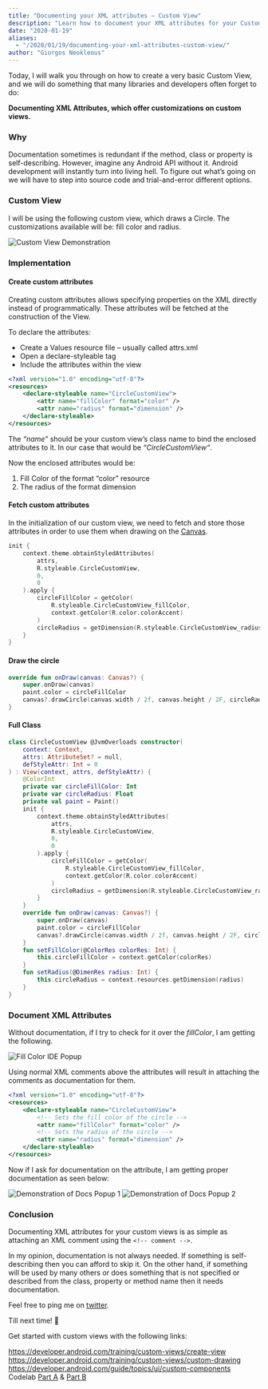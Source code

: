 ```yaml
---
title: "Documenting your XML attributes – Custom View"
description: "Learn how to document your XML attributes for your Custom Views."
date: "2020-01-19"
aliases:
  - "/2020/01/19/documenting-your-xml-attributes-custom-view/"
author: "Giorgos Neokleous"
---
```


Today, I will walk you through on how to create a very basic Custom View, and we will do something that many libraries and developers often forget to do:

**Documenting XML Attributes, which offer customizations on custom views.**

### Why
Documentation sometimes is redundant if the method, class or property is self-describing. However, imagine any Android API without it. Android development will instantly turn into living hell. To figure out what’s going on we will have to step into source code and trial-and-error different options.

### Custom View

I will be using the following custom view, which draws a Circle. The customizations available will be: fill color and radius.

![Custom View Demonstration](/posts/documenting-your-xml-attributes-circle-custom-view.png)


### Implementation

#### Create custom attributes
Creating custom attributes allows specifying properties on the XML directly instead of programmatically. These attributes will be fetched at the construction of the View.

To declare the attributes:
- Create a Values resource file – usually called attrs.xml
- Open a declare-styleable tag
- Include the attributes within the view

```xml
<?xml version="1.0" encoding="utf-8"?>
<resources>
    <declare-styleable name="CircleCustomView">
        <attr name="fillColor" format="color" />
        <attr name="radius" format="dimension" />
    </declare-styleable>
</resources>
```

The *“name”* should be your custom view’s class name to bind the enclosed attributes to it. In our case that would be *“CircleCustomView“*.

Now the enclosed attributes would be:
1. Fill Color of the format “color” resource
2. The radius of the format dimension

#### Fetch custom attributes
In the initialization of our custom view, we need to fetch and store those attributes in order to use them when drawing on the [Canvas](https://developer.android.com/reference/android/graphics/Canvas).

```kotlin
init {
    context.theme.obtainStyledAttributes(
        attrs,
        R.styleable.CircleCustomView,
        0,
        0
    ).apply {
        circleFillColor = getColor(
            R.styleable.CircleCustomView_fillColor,
            context.getColor(R.color.colorAccent)
        )
        circleRadius = getDimension(R.styleable.CircleCustomView_radius, 100f)
    }
}
```

#### Draw the circle

```kotlin
override fun onDraw(canvas: Canvas?) {
    super.onDraw(canvas)
    paint.color = circleFillColor
    canvas?.drawCircle(canvas.width / 2f, canvas.height / 2F, circleRadius, paint)
}
```

#### Full Class
```kotlin
class CircleCustomView @JvmOverloads constructor(
    context: Context,
    attrs: AttributeSet? = null,
    defStyleAttr: Int = 0
) : View(context, attrs, defStyleAttr) {
    @ColorInt
    private var circleFillColor: Int
    private var circleRadius: Float
    private val paint = Paint()
    init {
        context.theme.obtainStyledAttributes(
            attrs,
            R.styleable.CircleCustomView,
            0,
            0
        ).apply {
            circleFillColor = getColor(
                R.styleable.CircleCustomView_fillColor,
                context.getColor(R.color.colorAccent)
            )
            circleRadius = getDimension(R.styleable.CircleCustomView_radius, 100f)
        }
    }
    override fun onDraw(canvas: Canvas?) {
        super.onDraw(canvas)
        paint.color = circleFillColor
        canvas?.drawCircle(canvas.width / 2f, canvas.height / 2F, circleRadius, paint)
    }
    fun setFillColor(@ColorRes colorRes: Int) {
        this.circleFillColor = context.getColor(colorRes)
    }
    fun setRadius(@DimenRes radius: Int) {
        this.circleRadius = context.resources.getDimension(radius)
    }
}
```

### Document XML Attributes
Without documentation, if I try to check for it over the *fillColor*, I am getting the following.

![Fill Color IDE Popup](/posts/documenting-your-xml-attributes-circle-fillColor-doc-popup.png)

Using normal XML comments above the attributes will result in attaching the comments as documentation for them.

```xml
<?xml version="1.0" encoding="utf-8"?>
<resources>
    <declare-styleable name="CircleCustomView">
        <!-- Sets the fill color of the circle -->
        <attr name="fillColor" format="color" />
        <!-- Sets the radius of the circle -->
        <attr name="radius" format="dimension" />
    </declare-styleable>
</resources>
```

Now if I ask for documentation on the attribute, I am getting proper documentation as seen below:

![Demonstration of Docs Popup 1](/posts/documenting-your-xml-attributes-circle-fillColor-doc-popup-with-docs-1.png)
![Demonstration of Docs Popup 2](/posts/documenting-your-xml-attributes-circle-fillColor-doc-popup-with-docs-2.png)

### Conclusion
Documenting XML attributes for your custom views is as simple as attaching an XML comment using the `<!-- comment -->`.

In my opinion, documentation is not always needed. If something is self-describing then you can afford to skip it. On the other hand, if something will be used by many others or does something that is not specified or described from the class, property or method name then it needs documentation.

Feel free to ping me on [twitter](https://twitter.com/neokleoys2005).

Till next time! 👋

Get started with custom views with the following links:

https://developer.android.com/training/custom-views/create-view
https://developer.android.com/training/custom-views/custom-drawing
https://developer.android.com/guide/topics/ui/custom-components
Codelab [Part A](https://codelabs.developers.google.com/codelabs/advanced-android-training-customize-view/index.html?index=..%2F..advanced-android-training#0) & [Part B](https://codelabs.developers.google.com/codelabs/advanced-android-training-custom-view-from-scratch/index.html?index=..%2F..advanced-android-training#0)